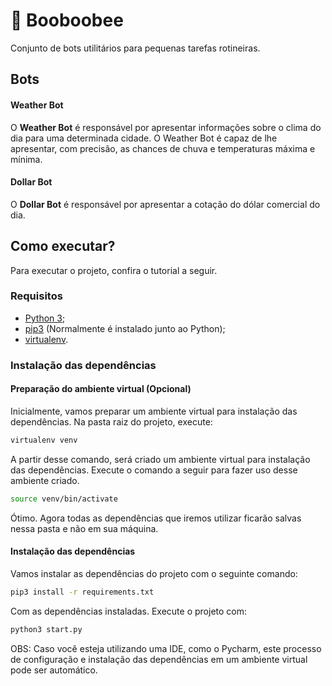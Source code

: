 # 🤖 Booboobee
Conjunto de bots utilitários para pequenas tarefas rotineiras.

## Bots

#### Weather Bot
O **Weather Bot** é responsável por apresentar informações sobre o clima do dia para uma determinada cidade. O Weather Bot é capaz de lhe apresentar, com precisão, as chances de chuva e temperaturas máxima e mínima.

#### Dollar Bot
O **Dollar Bot** é responsável por apresentar a cotação do dólar comercial do dia.


## Como executar?
Para executar o projeto, confira o tutorial a seguir.

### Requisitos
- [Python 3](https://www.python.org/downloads/);
- [pip3](https://pip.pypa.io/en/stable/installing/) (Normalmente é instalado junto ao Python);
- [virtualenv](https://pypi.org/project/virtualenv/).

### Instalação das dependências

#### Preparação do ambiente virtual (Opcional)
Inicialmente, vamos preparar um ambiente virtual para instalação das dependências. Na pasta raiz do projeto, execute:
```bash
virtualenv venv
```

A partir desse comando, será criado um ambiente virtual para instalação das dependências. Execute o comando a seguir
para fazer uso desse ambiente criado.
```bash
source venv/bin/activate
```

Ótimo. Agora todas as dependências que iremos utilizar ficarão salvas nessa pasta e não em sua máquina.

#### Instalação das dependências
Vamos instalar as dependências do projeto com o seguinte comando:
```bash
pip3 install -r requirements.txt
```

Com as dependências instaladas. Execute o projeto com:
```bash
python3 start.py
```

OBS: Caso você esteja utilizando uma IDE, como o Pycharm, este processo de configuração e instalação das dependências
em um ambiente virtual pode ser automático.
